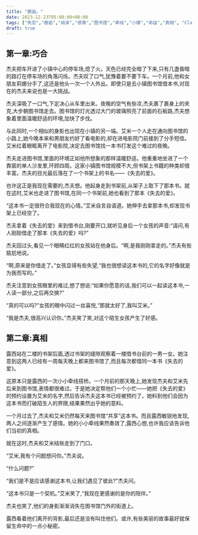 ```yaml
---
title: "邂逅。"
date: 2023-12-23T05:00:00+08:00
tags: ["失恋","邂逅","阅读","感情","图书馆","牵线","小镇","命运","真相", "Claude"]
draft: true
--- 
```


## 第一章:巧合

杰夫把车开进了小镇中心的停车场,熄了火。天色已经完全暗了下来,只有几盏昏暗的路灯在停车场的角落闪烁。杰夫叹了口气,犹豫着要不要下车。一个月前,他和女朋友莉娜分手了,这还是他头一次一个人外出。即使只是去小镇图书馆借本书,对现在的杰夫来说也是一大挑战。

杰夫深吸了一口气,下定决心从车里出来。夜晚的空气有些凉,杰夫裹了裹身上的夹克,大步朝图书馆走去。图书馆的灯光透过大门的玻璃照亮了前面的石板路,杰夫想象着里面温暖舒适的环境,加快了步伐。

与此同时,一个相似的身影也出现在小镇的另一端。艾米一个人走在通向图书馆的小路上,她今晚本来和男朋友约好了看电影的,却在进电影院门前接到了分手短信。艾米红着眼眶离开了电影院,决定去图书馆找一本书打发这个难过的夜晚。

杰夫走进图书馆,里面的环境正如他所想象的那样温暖舒适。他重重地坐进了一个靠窗的单人沙发里,环顾四周。这家小镇图书馆规模不大,但书架上书籍的种类却很丰富。杰夫的目光最后落在了一个书架上的书名——《失去的爱》。

也许这正是我现在需要的,杰夫想。他起身走到书架前,从架子上取下了那本书。就在这时,艾米也走进了图书馆,在同一个书架前,她也看到了那本《失去的爱》。

“这本书一定很符合我现在的心情。”艾米自言自语道。她伸手去拿那本书,却发现书架上已经空了。

杰夫拿着《失去的爱》来到借书台,刚要开口,就听见身后一个女孩的声音:“请问,有人刚刚借走了那本《失去的爱》吗?”

杰夫回过头,看见一个眼睛红红的女孩站在他身后。“啊,是我刚刚拿走的。”杰夫有些尴尬地说。

“啊,原来是你借走了。”女孩显得有些失望,“我也很想读这本书的,它的名字好像就是为我而写的。”

杰夫注意到女孩眼里的难过,想了想说:“如果你愿意的话,我们可以一起读这本书,一人读一部分,之后再交换?”

“真的可以吗?”女孩的眼中闪过一丝喜悦,“那就太好了,我叫艾米。” 

“我是杰夫,很高兴认识你。”杰夫笑了笑,对这个陌生女孩产生了好感。

## 第二章:真相

露西站在二楼的书架后面,透过书架的缝隙观察着一楼借书台前的一男一女。她注意到这两人已经有一周每天晚上都来图书馆了,而且每次都借同一本书《失去的爱》。

这原本只是露西的一次小小牵线搭桥。一个月前的那天晚上,她发现杰夫和艾米先后来到图书馆,表情都很难过。于是她决定帮他们一个小忙――她把《失去的爱》的预约设置为艾米的名字,然后告诉杰夫这本书已经被预约了。她料到他们会因为这本书而打破陌生人的界限,结果果然出乎她的意料。

一个月过去了,杰夫和艾米仍然每天来图书馆“共享”这本书。而且露西敏锐地发现,两人之间逐渐产生了感情。她的小小牵线果然奏效了,露西心想,也许我应该告诉他们当初的真相。

就在这时,杰夫和艾米结账走到了门口。

“艾米,我有个问题想问你。”杰夫说。

“什么问题?”

“我们是不是应该感谢这本书,让我们遇见了彼此?”杰夫问。

“这本书只是一个契机。”艾米笑了,“我现在更感谢的是你的陪伴。”

杰夫也笑了,他们的身影渐渐消失在图书馆门外的街道上。 

露西看着他们离开的背影,最后还是没有叫住他们。或许,有些美丽的故事最好就保留生命中的一点小秘密。